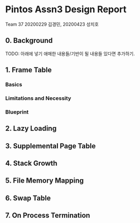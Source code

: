 # Pintos Assn3 Design Report
Team 37 
20200229 김경민, 20200423 성치호 

## 0. Background
TODO: 아래에 넣기 애매한 내용들/기반이 될 내용들 있다면 추가하기.

## 1. Frame Table
### Basics
### Limitations and Necessity
### Blueprint

## 2. Lazy Loading

## 3. Supplemental Page Table

## 4. Stack Growth

## 5. File Memory Mapping

## 6. Swap Table

## 7. On Process Termination
